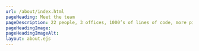 ```yaml
---
url: /about/index.html
pageHeading: Meet the team
pageDescription: 22 people, 3 offices, 1000’s of lines of code, more pixels than we can count, and 1 happy family.
pageHeadingImage:
pageHeadingImageAlt:
layout: about.ejs
---
```

